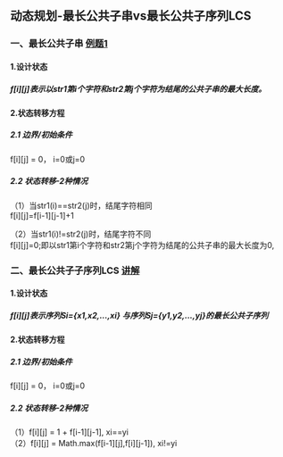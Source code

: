 ## 动态规划-最长公共子串vs最长公共子序列LCS

### 一、最长公共子串   [例题1](https://www.nowcoder.com/practice/98dc82c094e043ccb7e0570e5342dd1b?)
#### 1.设计状态
##### f[i][j]表示以str1第i个字符和str2第j个字符为结尾的公共子串的最大长度。
#### 2.状态转移方程
##### 2.1 边界/初始条件
f[i][j] = 0， i=0或j=0
##### 2.2 状态转移-2种情况
（1）当str1(i)==str2(j)时，结尾字符相同   
  f[i][j]=f[i-1][j-1]+1

（2）当str1(i)!=str2(j)时，结尾字符不同   
  f[i][j]=0;即以str1第i个字符和str2第j个字符为结尾的公共子串的最大长度为0,   




###  二、最长公共子子序列LCS   [讲解](https://www.bilibili.com/video/BV14q4y1D7jZ/?spm_id_from=333.788.recommend_more_video.2)
#### 1.设计状态
##### f[i][j]表示序列Si={x1,x2,...,xi} 与序列Sj={y1,y2,...,yj}的最长公共子序列
#### 2.状态转移方程
##### 2.1 边界/初始条件
f[i][j] = 0， i=0或j=0
##### 2.2 状态转移-2种情况
（1）f[i][j] = 1 + f[i-1][j-1], xi==yi  
（2）f[i][j] = Math.max(f[i-1][j],f[i][j-1]), xi!=yi 
